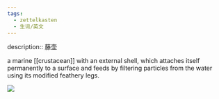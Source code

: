 ```yaml
---
tags:
  - zettelkasten
  - 生词/英文
---
```


description:: 藤壶

a marine [[crustacean]] with an external shell, which attaches itself permanently to a surface and feeds by filtering particles from the water using its modified feathery legs.

![](https://wiki-gateway.eudic.net/wikipedia_en/I/m/Anim1032_-_Flickr_-_NOAA_Photo_Library.jpg)